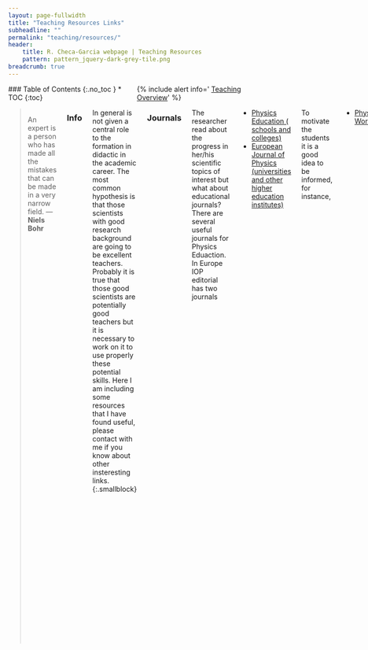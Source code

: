 ```yaml
---
layout: page-fullwidth
title: "Teaching Resources Links"
subheadline: ""
permalink: "teaching/resources/"
header:
    title: R. Checa-Garcia webpage | Teaching Resources
    pattern: pattern_jquery-dark-grey-tile.png
breadcrumb: true
---
```

<div class="row">
<div class="medium-4 medium-push-8 columns" markdown="1">
<div class="panel radius" markdown="1">
### Table of Contents
{:.no_toc }
*  TOC
{:toc}
</div>

<div class="panel radius" markdown="1">
  {% include alert info=' <a href="/teaching/overview/">Teaching Overview</a>' %}
  </div>
  
</div><!-- /.medium-4.columns -->

<div class="medium-8 medium-pull-4 columns" markdown="1">

> An expert is a person who has made all the mistakes that can be made in a very narrow field. ― **Niels Bohr**

### Info

In general is not given a central role to the formation in didactic in the academic career. The most
common hypothesis is that those scientists with good research background are going to be excellent teachers. Probably it is true that those good scientists are potentially good teachers but it is necessary to work on it to use properly these potential skills. Here I am including some resources that I have found useful, please contact with me if you know about other insteresting links.
{:.smallblock}


### Journals

The researcher read about the progress in her/his scientific topics of interest but what about educational
journals? There are several useful journals for Physics Eduaction. In Europe IOP editorial has two journals

- [Physics Education ( schools and colleges)](http://iopscience.iop.org/0031-9120/)
- [European Journal of Physics (universities and other higher education institutes)](http://iopscience.iop.org/0143-0807/)

To motivate the students it is a good idea to be informed, for instance,
- [Physics World](http://iopscience.iop.org/2058-7058/)

In USA there are also several interesting journals

- [American Journal of Physics](http://scitation.aip.org/content/aapt/journal/ajp)
- [Physics Teacher](http://scitation.aip.org/content/aapt/journal/tpt)

A main problem is that all these journals are not open-source. So I recommend to check also arxiv,

- [Popular Physics](http://arxiv.org/list/physics.pop-ph/recent)
- [Physics and Society](http://arxiv.org/list/physics.soc-ph/recent)
- [Physics Education](http://arxiv.org/list/physics.ed-ph/recent)
- [History and Philosophy of Physics](http://arxiv.org/list/physics.hist-ph/recent)

### History and Didactic

This last link is interesting not only because of the topic itself but because the modern didactic of science suggests that the students have an evolution in their understanding and knowledge similar to the historical evolution of the ideas. In this way the initial approach to understand the world is similar to the Aristotelic vision of the Physics, then it changes in a similar way than the history with progressive mental revolutions somehow equivalent to the Kunn historical interpretation. Also the possibility of progress depend on the hability to identify previous ideas that are considered necessaries but however they are hypothesis somehow arbitaries (as commented Einstein about his evolution in the interpreation of the physics ideas).ö

<small markdown="1">[Up to table of contents](#toc)</small>
{: .text-right }

### Mathematics

To teach mathematics at University level I have found several interesting resources. If you speak Spanish then I would recommend you to take a look at:

- [Materiales Docencia Matematicas](http://analisismatematico.ugr.es/pages/docencia/materiales) 

While there also specific publications like:

- [Math Horizons](http://www.maa.org/press/periodicals/math-horizons)

but also are appeling for didactic purposes:

- [MMA Focus](http://www.maa.org/press/periodicals/maa-focus)
- [Mathematics Magazine Horizons](http://www.maa.org/press/periodicals/mathematics-magazine)

<small markdown="1">[Up to table of contents](#toc)</small>
{: .text-right }

### Sport and Physics

There is an Olympic game every year in Spain for the students of Physics in High-Schools. You can check the last problems and their solutions for Spain (in Spanish) at:

- [Olimpiada de Física España](http://www.rsef.es/oef/index.php/problemas-de-la-oef)

an International:

- [2014 International Olympics of Physics](http://ipho2014.kz/loader/fromorg/1)
- [Previous International Olympics of Physics](http://ipho.phy.ntnu.edu.tw/problems-and-solutions_5.html)

In general these problems should be solved correctly by a student of 1 years of Physics at the University. The problems are themself not very difficult and should be easy for a typical student of Physics. All the problems are including the picture that allows to solve the problem. For University students I recommend to do not include any additional help like drawings or notes, in this way the students should be able to take the relevant information to solve the problem (from the text ifself).

</div><!-- /.medium-8.columns -->
</div><!-- /.row -->

